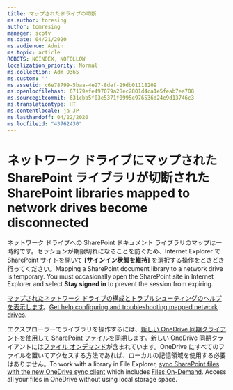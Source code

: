 ```yaml
---
title: マップされたドライブの切断
ms.author: toresing
author: tomresing
manager: scotv
ms.date: 04/21/2020
ms.audience: Admin
ms.topic: article
ROBOTS: NOINDEX, NOFOLLOW
localization_priority: Normal
ms.collection: Adm_O365
ms.custom: ''
ms.assetid: c6e78799-5baa-4e27-8def-29db01118209
ms.openlocfilehash: 67179efe497079a28ec2801d4ca1e5feab7ea708
ms.sourcegitcommit: 631cbb5f03e5371f0995e976536d24e9d13746c3
ms.translationtype: HT
ms.contentlocale: ja-JP
ms.lasthandoff: 04/22/2020
ms.locfileid: "43762430"
---
```

# <a name="sharepoint-libraries-mapped-to-network-drives-become-disconnected"></a><span data-ttu-id="c2a6d-102">ネットワーク ドライブにマップされた SharePoint ライブラリが切断された</span><span class="sxs-lookup"><span data-stu-id="c2a6d-102">SharePoint libraries mapped to network drives become disconnected</span></span>

<span data-ttu-id="c2a6d-p101">ネットワーク ドライブへの SharePoint ドキュメント ライブラリのマップは一時的です。セッションが期限切れになることを防ぐため、Internet Explorer で SharePoint サイトを開いて **[サインイン状態を維持]** を選択する操作をときどき行ってください。</span><span class="sxs-lookup"><span data-stu-id="c2a6d-p101">Mapping a SharePoint document library to a network drive is temporary. You must occasionally open the SharePoint site in Internet Explorer and select **Stay signed in** to prevent the session from expiring.</span></span> 
  
<span data-ttu-id="c2a6d-105">[マップされたネットワーク ドライブの構成とトラブルシューティングのヘルプを表示します](https://docs.microsoft.com/sharepoint/support/administration/troubleshoot-mapped-network-drives)。</span><span class="sxs-lookup"><span data-stu-id="c2a6d-105">[Get help configuring and troubleshooting mapped network drives](https://docs.microsoft.com/sharepoint/support/administration/troubleshoot-mapped-network-drives).</span></span>
  
<span data-ttu-id="c2a6d-p102">エクスプローラー​でライブラリを操作するには、[新しい OneDrive 同期クライアントを使用して SharePoint ファイルを同期](https://support.office.com/article/6de9ede8-5b6e-4503-80b2-6190f3354a88.aspx)します。新しい OneDrive 同期クライアントには[ファイル オンデマンド](https://support.office.com/article/0e6860d3-d9f3-4971-b321-7092438fb38e.aspx)が含まれています。OneDrive にすべてのファイルを置いてアクセスする方法であれば、ローカルの記憶領域を使用する必要はありません。</span><span class="sxs-lookup"><span data-stu-id="c2a6d-p102">To work with a library in File Explorer, [sync SharePoint files with the new OneDrive sync client](https://support.office.com/article/6de9ede8-5b6e-4503-80b2-6190f3354a88.aspx) which includes [Files On-Demand](https://support.office.com/article/0e6860d3-d9f3-4971-b321-7092438fb38e.aspx). Access all your files in OneDrive without using local storage space.</span></span>
  

